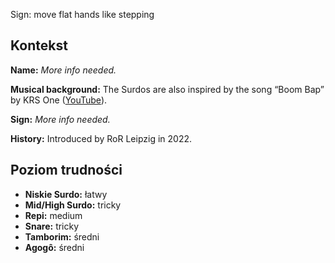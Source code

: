 Sign: move flat hands like stepping

## Kontekst

**Name:** _More info needed._

**Musical background:** The Surdos are also inspired by the song “Boom Bap” by
KRS One ([YouTube](https://www.youtube.com/watch?v=iaYDe3gu1go)).

**Sign:** _More info needed._

**History:** Introduced by RoR Leipzig in 2022.

## Poziom trudności

* **Niskie Surdo:** łatwy
* **Mid/High Surdo:** tricky
* **Repi:** medium
* **Snare:** tricky
* **Tamborim:** średni
* **Agogô:** średni
